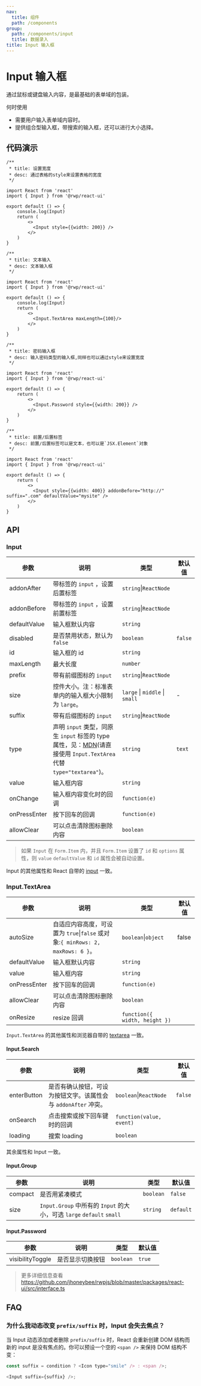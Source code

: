 ```yaml
---
nav:
  title: 组件
  path: /components
group:
  path: /components/input
  title: 数据录入
title: Input 输入框
---
```


# Input 输入框

通过鼠标或键盘输入内容，是最基础的表单域的包装。

何时使用 
- 需要用户输入表单域内容时。
- 提供组合型输入框，带搜索的输入框，还可以进行大小选择。


## 代码演示

```tsx
/**
 * title: 设置宽度
 * desc: 通过表格的style来设置表格的宽度
 */

import React from 'react'
import { Input } from '@rwp/react-ui'

export default () => {
    console.log(Input)
    return (
        <>
          <Input style={{width: 200}} /> 
        </>
    )
}
```

```tsx
/**
 * title: 文本输入
 * desc: 文本输入框
 */

import React from 'react'
import { Input } from '@rwp/react-ui'

export default () => {
    console.log(Input)
    return (
        <>
          <Input.TextArea maxLength={100}/> 
        </>
    )
}
```

```tsx
/**
 * title: 密码输入框
 * desc: 输入密码类型的输入框,同样也可以通过style来设置宽度
 */

import React from 'react'
import { Input } from '@rwp/react-ui'

export default () => {
    return (
        <>
          <Input.Password style={{width: 200}} /> 
        </>
    )
}
```

```tsx
/**
 * title: 前置/后置标签
 * desc: 前置/后置标签可以是文本，也可以是`JSX.Element`对象
 */

import React from 'react'
import { Input } from '@rwp/react-ui'

export default () => {
    return (
        <>
          <Input style={{width: 400}} addonBefore="http://" suffix=".com" defaultValue="mysite" />
        </>
    )
}
```
  

## API

### Input

| 参数 | 说明 | 类型 | 默认值 |
| --- | --- | --- | --- |
| addonAfter | 带标签的 `input` ，设置后置标签 | `string`&#124;`ReactNode` |  |
| addonBefore | 带标签的 `input` ，设置前置标签 | `string`&#124;`ReactNode` |  |
| defaultValue | 输入框默认内容 | `string` |  |
| disabled | 是否禁用状态，默认为 `false` | `boolean` | `false` |
| id | 输入框的 id | `string` |  |
| maxLength | 最大长度 | `number` |  |
| prefix | 带有前缀图标的 `input` | `string`&#124;`ReactNode` |  |
| size | 控件大小。注：标准表单内的输入框大小限制为 `large`。 | `large` \| `middle` \| `small` | - |
| suffix | 带有后缀图标的 `input` | `string`&#124;`ReactNode` |  |
| type | 声明 `input` 类型，同原生 `input` 标签的 type 属性，见：[MDN](https://developer.mozilla.org/zh-CN/docs/Web/HTML/Element/input#属性)(请直接使用 `Input.TextArea` 代替 `type="textarea"`)。 | `string` | `text` |
| value | 输入框内容 | `string` |  |
| onChange | 输入框内容变化时的回调 | `function(e)` |  |
| onPressEnter | 按下回车的回调 | `function(e)` |  |
| allowClear | 可以点击清除图标删除内容 | `boolean` |  |

> 如果 `Input` 在 `Form.Item` 内，并且 `Form.Item` 设置了 `id` 和 `options` 属性，则 `value` `defaultValue` 和 `id` 属性会被自动设置。

Input 的其他属性和 React 自带的 [input](https://facebook.github.io/react/docs/events.html#supported-events) 一致。

### Input.TextArea

| 参数 | 说明 | 类型 | 默认值 |
| --- | --- | --- | --- |
| autoSize | 自适应内容高度，可设置为 `true`&#124;`false` 或对象:`{ minRows: 2, maxRows: 6 }`。 | `boolean`&#124;`object` | false |
| defaultValue | 输入框默认内容 | `string` |  |
| value | 输入框内容 | `string` |  |
| onPressEnter | 按下回车的回调 | `function(e)` |  |
| allowClear | 可以点击清除图标删除内容 | `boolean` |  |
| onResize | resize 回调 | `function({ width, height })` |  |

`Input.TextArea` 的其他属性和浏览器自带的 [textarea](https://developer.mozilla.org/en-US/docs/Web/HTML/Element/textarea) 一致。

#### Input.Search

| 参数 | 说明 | 类型 | 默认值 |
| --- | --- | --- | --- |
| enterButton | 是否有确认按钮，可设为按钮文字。该属性会与 `addonAfter` 冲突。 | `boolean`&#124;`ReactNode` | `false` |
| onSearch | 点击搜索或按下回车键时的回调 | `function(value, event)` |  |
| loading | 搜索 loading | `boolean` |  |

其余属性和 Input 一致。

#### Input.Group

| 参数 | 说明 | 类型 | 默认值 |
| --- | --- | --- | --- |
| compact | 是否用紧凑模式 | `boolean` | `false` |
| size | `Input.Group` 中所有的 `Input` 的大小，可选 `large` `default` `small` | `string` | `default` |


#### Input.Password

| 参数             | 说明             | 类型    | 默认值 |
| ---------------- | ---------------- | ------- | ------ |
| visibilityToggle | 是否显示切换按钮 | `boolean` | `true`   |



> 更多详细信息查看 https://github.com/jhoneybee/rwpjs/blob/master/packages/react-ui/src/interface.ts

## FAQ

### 为什么我动态改变 `prefix/suffix` 时，Input 会失去焦点？

当 Input 动态添加或者删除 `prefix/suffix` 时，React 会重新创建 DOM 结构而新的 input 是没有焦点的。你可以预设一个空的 `<span />` 来保持 DOM 结构不变：

```js
const suffix = condition ? <Icon type="smile" /> : <span />;

<Input suffix={suffix} />;
```
